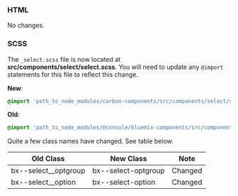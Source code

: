 ### HTML

No changes.

### SCSS

The `_select.scss` file is now located at __src/components/select/select.scss__. You will need to update any `@import` statements for this file to reflect this change.

**New**: 
```scss
@import 'path_to_node_modules/carbon-components/src/components/select/select';
```

**Old**: 
```scss
@import 'path_to_node_modules/@console/bluemix-components/src/components/select/select';
```

Quite a few class names have changed. See table below.

| Old Class            | New Class           | Note    |
|----------------------|---------------------|---------|
| bx--select__optgroup | bx--select-optgroup | Changed |
| bx--select__option   | bx--select-option   | Changed |
